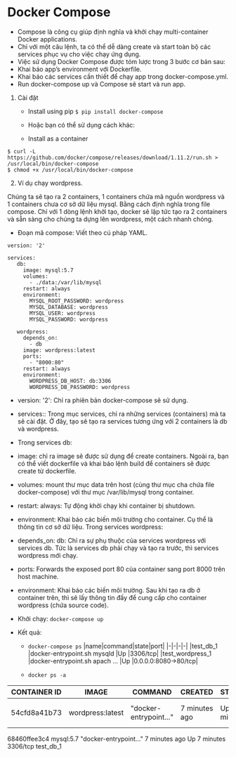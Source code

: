 # Docker Compose
- Compose là công cụ giúp định nghĩa và khởi chạy multi-container Docker applications.
- Chỉ với một câu lệnh, ta có thể dễ dàng create và start toàn bộ các services phục vụ cho việc chạy ứng dụng.
- Việc sử dụng Docker Compose được tóm lược trong 3 bước cơ bản sau:
- Khai báo app’s environment với Dockerfile.
- Khai báo các services cần thiết để chạy app trong docker-compose.yml.
- Run docker-compose up và Compose sẽ start và run app.

1. Cài đặt
    - Install using pip `$ pip install docker-compose`

    - Hoặc bạn có thể sử dụng cách khác:

    - Install as a container
```
$ curl -L https://github.com/docker/compose/releases/download/1.11.2/run.sh > /usr/local/bin/docker-compose
$ chmod +x /usr/local/bin/docker-compose
```

2. Ví dụ chạy wordpress.

Chúng ta sẽ tạo ra 2 containers, 1 containers chứa mã nguồn wordpress và 1 containers chưa cơ sở dữ liệu mysql. Bằng cách định nghĩa trong file compose. Chỉ với 1 dòng lệnh khởi tạo, docker sẽ lập tức tạo ra 2 containers và sẵn sàng cho chúng ta dựng lên wordpress, một cách nhanh chóng.

- Đoạn mã compose: Viết theo cú pháp YAML.
```
version: '2'

services:
   db:
     image: mysql:5.7
     volumes:
       - ./data:/var/lib/mysql
     restart: always
     environment:
       MYSQL_ROOT_PASSWORD: wordpress
       MYSQL_DATABASE: wordpress
       MYSQL_USER: wordpress
       MYSQL_PASSWORD: wordpress

   wordpress:
     depends_on:
       - db
     image: wordpress:latest
     ports:
       - "8000:80"
     restart: always
     environment:
       WORDPRESS_DB_HOST: db:3306
       WORDPRESS_DB_PASSWORD: wordpress
```

- version: '2': Chỉ ra phiên bản docker-compose sẽ sử dụng.
- services:: Trong mục services, chỉ ra những services (containers) mà ta sẽ cài đặt. Ở đây, tạo sẽ tạo ra services tương ứng với 2 containers là db và wordpress.
- Trong services db:
- image: chỉ ra image sẽ được sử dụng để create containers. Ngoài ra, bạn có thể viết dockerfile và khai báo lệnh build để containers sẽ được create từ dockerfile.
- volumes: mount thư mục data trên host (cùng thư mục cha chứa file docker-compose) với thư mục /var/lib/mysql trong container.
-   restart: always: Tự động khởi chạy khi container bị shutdown.
- environment: Khai báo các biến môi trường cho container. Cụ thể là thông tin cơ sở dữ liệu.
Trong services wordpress:
- depends_on: db: Chỉ ra sự phụ thuộc của services wordpress với services db. Tức là services db phải chạy và tạo ra trước, thì services wordpress mới chạy.
- ports: Forwards the exposed port 80 của container sang port 8000 trên host machine.
- environment: Khai báo các biến môi trường. Sau khi tạo ra db ở container trên, thì sẽ lấy thông tin đấy để cung cấp cho container wordpress (chứa source code).

- Khởi chạy: `docker-compose up`

- Kết quả: 
    - `docker-compose ps`
|name|command|state|port|
|-|-|-|-|
|test_db_1          |docker-entrypoint.sh mysqld      |Up      |3306/tcp|
|test_wordpress_1   |docker-entrypoint.sh apach ...   |Up      |0.0.0.0:8080->80/tcp|

    - `docker ps -a`

|CONTAINER ID|IMAGE|COMMAND|CREATED|STATUS|PORTS|NAMES|
|-|-|-|-|-|-|-|
|54cfd8a41b73|wordpress:latest|"docker-entrypoint..."|7 minutes ago|Up 7 minutes|0.0.0.0:8080->80/tcp     test_wordpress_1
68460ffee3c4        mysql:5.7           "docker-entrypoint..."   7 minutes ago       Up 7 minutes        3306/tcp                 test_db_1

